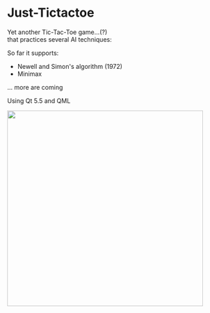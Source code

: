 # Just-Tictactoe
<body>
Yet another Tic-Tac-Toe game...(?) <br>
that practices several AI techniques:<br>

So far it supports:<br>
- Newell and Simon's algorithm (1972)
- Minimax


... more are coming

Using Qt 5.5 and QML

<img src="http://i124.photobucket.com/albums/p24/moneypig/tictactoe.jpg" height=450>
</body>

